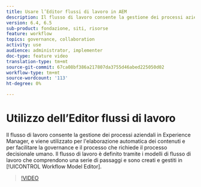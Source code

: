 ```yaml
---
title: Usare l’Editor flussi di lavoro in AEM
description: Il flusso di lavoro consente la gestione dei processi aziendali in  Experience Manager, e viene utilizzato per l'elaborazione automatica dei contenuti e per facilitare la governance e il processo che richiede il processo decisionale umano. Il flusso di lavoro è definito tramite i modelli di flusso di lavoro, che comprendono una serie di passaggi e sono creati e gestiti nell’Editor modello di flusso di lavoro.
version: 6.4, 6.5
sub-product: fondazione, siti, risorse
feature: workflow
topics: governance, collaboration
activity: use
audience: administrator, implementer
doc-type: feature video
translation-type: tm+mt
source-git-commit: 67ca08bf386a217807da3755d46abed225050d02
workflow-type: tm+mt
source-wordcount: '113'
ht-degree: 0%

---
```



# Utilizzo dell’Editor flussi di lavoro

Il flusso di lavoro consente la gestione dei processi aziendali in  Experience Manager, e viene utilizzato per l&#39;elaborazione automatica dei contenuti e per facilitare la governance e il processo che richiede il processo decisionale umano. Il flusso di lavoro è definito tramite i modelli di flusso di lavoro che comprendono una serie di passaggi e sono creati e gestiti in [!UICONTROL Workflow Model Editor].

>[!VIDEO](https://video.tv.adobe.com/v/22201/?quality=12&learn=on)
